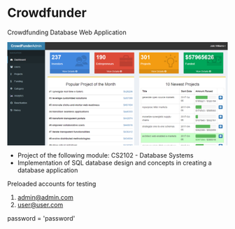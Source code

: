 # Crowdfunder
Crowdfunding Database Web Application

<img src="crowdfund.png" align="center"><br>


* Project of the following module: CS2102 - Database Systems
* Implementation of SQL database design and concepts in creating a database application

Preloaded accounts for testing
 1. admin@admin.com
 2. user@user.com

 password = 'password'
